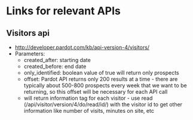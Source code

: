 # Links for relevant APIs



## Visitors api
- http://developer.pardot.com/kb/api-version-4/visitors/
- Parameters:
    - created_after: starting date
    - created_before: end date 
    - only_identified: boolean value of true will return only prospects
    - offset: Pardot API returns only 200 results at a time - there are typically about 500-800 prospects every week that we want to be returning, so this offset will be necessary for each API call
    - will return <visitor> information tag for each visitor - use read (/api/visitor/version/4/do/read/id/<id>) with the visitor id to get other information like number of visits, minutes on site, etc
